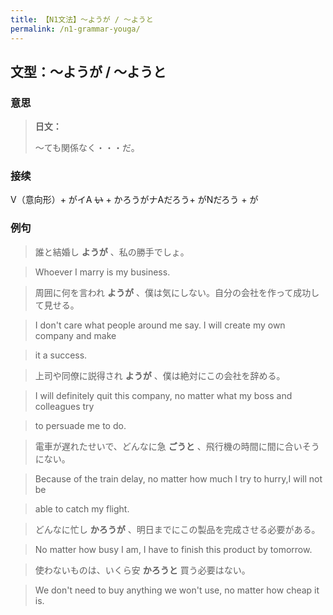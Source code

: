 ```yaml
---
title: 【N1文法】〜ようが / 〜ようと
permalink: /n1-grammar-youga/
---
```


## 文型：〜ようが / 〜ようと

### 意思

> **日文：**
> 
> 〜ても関係なく・・・だ。


### 接续

V（意向形）+ がイA ~~い~~ \+ かろうがナAだろう+ がNだろう + が

### 例句

> 誰と結婚し **ようが** 、私の勝手でしょ。

> Whoever I marry is my business.

> 周囲に何を言われ **ようが** 、僕は気にしない。自分の会社を作って成功して見せる。

> I don't care what people around me say. I will create my own company and make

> it a success.

> 上司や同僚に説得され **ようが** 、僕は絶対にこの会社を辞める。

> I will definitely quit this company, no matter what my boss and colleagues try

> to persuade me to do.

> 電車が遅れたせいで、どんなに急 **ごうと** 、飛行機の時間に間に合いそうにない。

> Because of the train delay, no matter how much I try to hurry,I will not be

> able to catch my flight.

> どんなに忙し **かろうが** 、明日までにこの製品を完成させる必要がある。

> No matter how busy I am, I have to finish this product by tomorrow.

> 使わないものは、いくら安 **かろうと** 買う必要はない。

> We don't need to buy anything we won't use, no matter how cheap it is.

